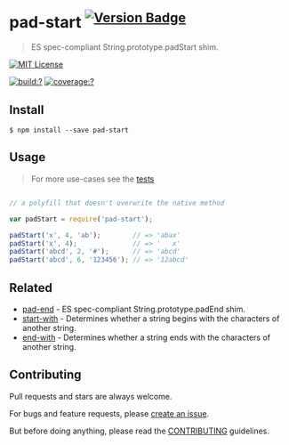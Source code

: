 # pad-start <sup>[![Version Badge](http://versionbadg.es/bubkoo/pad-start.svg)](https://npmjs.org/package/pad-start)</sup>


> ES spec-compliant String.prototype.padStart shim.

[![MIT License](https://img.shields.io/badge/license-MIT_License-green.svg?style=flat-square)](https://github.com/bubkoo/pad-start/blob/master/LICENSE)

[![build:?](https://img.shields.io/travis/bubkoo/pad-start/master.svg?style=flat-square)](https://travis-ci.org/bubkoo/pad-start)
[![coverage:?](https://img.shields.io/coveralls/bubkoo/pad-start/master.svg?style=flat-square)](https://coveralls.io/github/bubkoo/pad-start)


## Install

```
$ npm install --save pad-start 
```

## Usage

> For more use-cases see the [tests](https://github.com/bubkoo/pad-start/blob/master/test/spec/index.js)

```js

// a polyfill that doesn't overwrite the native method

var padStart = require('pad-start');

padStart('x', 4, 'ab');        // => 'abax'
padStart('x', 4);              // => '   x'
padStart('abcd', 2, '#');      // => 'abcd'
padStart('abcd', 6, '123456'); // => '12abcd'

```

## Related

- [pad-end](https://github.com/bubkoo/pad-end) - ES spec-compliant String.prototype.padEnd shim.
- [start-with](https://github.com/bubkoo/start-with) - Determines whether a string begins with the characters of another string.
- [end-with](https://github.com/bubkoo/end-with) - Determines whether a string ends with the characters of another string.



## Contributing
 
Pull requests and stars are always welcome. 

For bugs and feature requests, please [create an issue](https://github.com/bubkoo/pad-start/issues).

But before doing anything, please read the [CONTRIBUTING](https://github.com/tunnckocore/starts-with/blob/master/CONTRIBUTING.md) guidelines.
